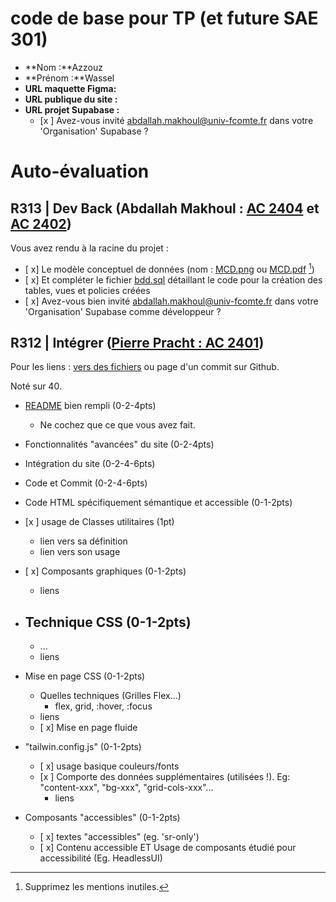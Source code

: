 # code de base pour TP (et future SAE 301)

- **Nom :**Azzouz
- **Prénom :**Wassel
- **URL maquette Figma:**
- **URL publique du site :**
- **URL projet Supabase :**
  - [x ] Avez-vous invité abdallah.makhoul@univ-fcomte.fr dans votre 'Organisation' Supabase ?

# Auto-évaluation

## R313 | Dev Back (Abdallah Makhoul : [AC 2404](https://moodle.univ-fcomte.fr/mod/assign/view.php?id=612670) et [AC 2402](https://moodle.univ-fcomte.fr/mod/assign/view.php?id=612669))

Vous avez rendu à la racine du projet :

- [ x] Le modèle conceptuel de données (nom : [MCD.png](/MCD.png) ou [MCD.pdf](/MCD.pdf) [^1])
- [ x] Et compléter le fichier [bdd.sql](/bdd.sql) détaillant le code pour la création des tables, vues et policies créées
- [ x] Avez-vous bien invité abdallah.makhoul@univ-fcomte.fr dans votre 'Organisation' Supabase comme développeur ?

## R312 | Intégrer ([Pierre Pracht : AC 2401](https://moodle.univ-fcomte.fr/mod/assign/view.php?id=612668))

Pour les liens :
[vers des fichiers](https://docs.github.com/en/repositories/managing-your-repositorys-settings-and-features/customizing-your-repository/about-readmes#relative-links-and-image-paths-in-readme-files) ou page d'un commit sur Github.

Noté sur 40.

- [README](/README.md) bien rempli (0-2-4pts)
  - Ne cochez que ce que vous avez fait.
- Fonctionnalités "avancées" du site (0-2-4pts)
- Intégration du site (0-2-4-6pts)
- Code et Commit (0-2-4-6pts)
- Code HTML spécifiquement sémantique et accessible (0-1-2pts)

- [x ] usage de Classes utilitaires (1pt)
  - lien vers sa définition
  - lien vers son usage
- [ x] Composants graphiques (0-1-2pts)
  - liens
- Technique CSS (0-1-2pts)
  - 
    - ...
  - liens
- Mise en page CSS (0-1-2pts)
  - Quelles techniques (Grilles Flex...)
    - flex, grid, :hover, :focus
  - liens
  - [ x] Mise en page fluide
- "tailwin.config.js" (0-1-2pts)
  - [ x] usage basique couleurs/fonts
  - [x ] Comporte des données supplémentaires (utilisées !). Eg: "content-xxx", "bg-xxx", "grid-cols-xxx"...
    - liens
- Composants "accessibles" (0-1-2pts)
  - [ x] textes "accessibles" (eg. 'sr-only')
  - [ x] Contenu accessible ET Usage de composants étudié pour accessibilité (Eg. HeadlessUI)

[^1]: Supprimez les mentions inutiles.
